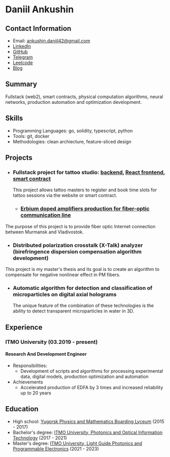 # Daniil Ankushin

## Contact Information
- Email: ankushin.daniil42@gmail.com
- [LinkedIn](https://www.linkedin.com/in/daniil-ankushin/)
- [GitHub](https://github.com/AnkushinDaniil)
- [Telegram](https://t.me/ankushin_d)
- [Leetcode](https://leetcode.com/ankushin/)
- [Blog](https://ankushindaniil.github.io/)

## Summary
Fullstack (web2), smart contracts, physical computation algorithms, neural networks, production automation and optimization development.

## Skills
- Programming Languages: go, solidity, typescript, python
- Tools: git, docker
- Methodologies: clean archiecture, feature-sliced design

## Projects
- ### Fullstack project for tattoo studio: [backend](https://github.com/AnkushinDaniil/webStudio/tree/main), [React frontend](https://github.com/AnkushinDaniil/webStudioFrontend), [smart contract](https://github.com/AnkushinDaniil/studio)
  This project allows tattoo masters to register and book time slots for tattoo sessions via the website or smart contract.
  - ### [Erbium doped amplifiers production for fiber-optic communication line](https://xn--e1ahdckegffejda6k5a1a.xn--p1ai/en/)
The purpose of this project is to provide fiber optic Internet connection between Murmansk and Vladivostok.
- ### Distributed polarization crosstalk (X-Talk) analyzer (birefringence dispersion compensation algorithm development)
This project is my master's thesis and its goal is to create an algorithm to compensate for negative nonlinear effect in PM fibers. 
- ### Automatic algorithm for detection and classification of microparticles on digital axial holograms
  The unique feature of the combination of these technologies is the ability to detect transparent microparticles in water in 3D.

## Experience
### ITMO University (03.2019 - present)
#### Research And Development Engineer
- Responsibilities:
  - Development of scripts and algorithms for processing experimental data, digital models, production optimization and automation
- Achievements
  - Accelerated production of EDFA by 3 times and increased reliability up to 20 years

## Education
- High school: [Yugorsk Physics and Mathematics Boarding Lyceum](https://yufmli.gosuslugi.ru/) (2015 - 2017)
- Bachelor's degree: [ITMO University, Photonics and Optical Information Technology](https://en.itmo.ru/en/faculty/124/nauchno-obrazovatelnyy_centr_fotoniki_i_optoinformatiki.htm) (2017 - 2021)
- Master's degree: [ITMO University, Light Guide Photonics and Programmable Electronics](https://en.itmo.ru/en/department/457/nauchno-issledovatelskiy_centr_svetovodnoy_fotoniki.htm) (2021 - 2023)
